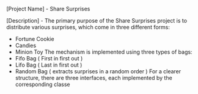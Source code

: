[Project Name] - Share Surprises

[Description] - The primary purpose of the Share Surprises project is to distribute various surprises, which come in three different forms:
- Fortune Cookie
- Candies
- Minion Toy
The mechanism is implemented using three types of bags:
- Fifo Bag ( First in first out )
- Lifo Bag ( Last in first out )
- Random Bag ( extracts surprises in a random order )
For a clearer structure, there are three interfaces, each implemented by the corresponding classe
